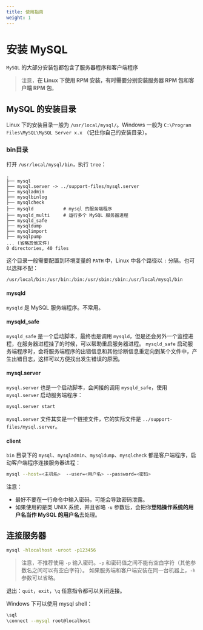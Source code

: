 ```yaml
---
title: 使用指南
weight: 1
---
```


# 安装 MySQL

`MySQL` 的大部分安装包都包含了服务器程序和客户端程序

> 注意，**在 Linux 下使用 RPM 安装，有时需要分别安装服务器 RPM 包和客户端 RPM 包**。

## MySQL 的安装目录

Linux 下的安装目录一般为 `/usr/local/mysql/`。Windows 一般为 `C:\Program Files\MySQL\MySQL Server x.x`
（记住你自己的安装目录）。

### bin目录

打开 `/usr/local/mysql/bin`，执行 `tree`：

```
.
├── mysql
├── mysql.server -> ../support-files/mysql.server
├── mysqladmin
├── mysqlbinlog
├── mysqlcheck
├── mysqld           # mysql 的服务端程序
├── mysqld_multi     # 运行多个 MySQL 服务器进程
├── mysqld_safe
├── mysqldump
├── mysqlimport
├── mysqlpump
... (省略其他文件)
0 directories, 40 files
```

这个目录一般需要配置到环境变量的 `PATH` 中，Linux 中各个路径以 `:` 分隔。也可以选择不配：

```bash
/usr/local/bin:/usr/bin:/bin:/usr/sbin:/sbin:/usr/local/mysql/bin
```

#### mysqld

`mysqld` 是 MySQL 服务端程序。不常用。

#### mysqld_safe

`mysqld_safe` 是一个启动脚本，最终也是调用 `mysqld`，但是还会另外一个监控进程，在服务器进程挂了的时候，可以帮助重启服务器进程。
`mysqld_safe` 启动服务端程序时，会将服务端程序的出错信息和其他诊断信息重定向到某个文件中，产生出错日志，这样可以方便找出发生错误的原因。

#### mysql.server

`mysql.server` 也是一个启动脚本，会间接的调用 `mysqld_safe`，使用 `mysql.server` 启动服务端程序：

```bash
mysql.server start
```

`mysql.server` 文件其实是一个链接文件，它的实际文件是 `../support-files/mysql.server`。

#### client

`bin` 目录下的 `mysql`、`mysqladmin`、`mysqldump`、`mysqlcheck` 都是客户端程序，启动客户端程序连接服务器进程：

```bash
mysql --host=<主机名>  --user=<用户名> --password=<密码>
```

注意：

- 最好不要在一行命令中输入密码，可能会导致密码泄露。
- 如果使用的是类 UNIX 系统，并且省略 `-u` 参数后，会把你**登陆操作系统的用户名当作 MySQL 的用户名**去处理。

## 连接服务器

```bash
mysql -hlocalhost -uroot -p123456
```

> 注意，不推荐使用 `-p` 输入密码。`-p` 和密码值之间不能有空白字符（其他参数名之间可以有空白字符）。
> 如果服务端和客户端安装在同一台机器上，`-h` 参数可以省略。

退出：`quit`，`exit`，`\q` 任意指令都可以关闭连接。

Windows 下可以使用 mysql shell：

```bash
\sql
\connect --mysql root@localhost
```
